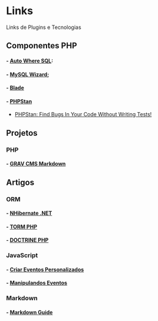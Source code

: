 # Links
Links de Plugins e Tecnologias 

## Componentes PHP
 #### - [Auto Where SQL](https://github.com/virgiliopontes/autowheremysql): 
 #### - [MySQL Wizard](https://github.com/virgiliopontes/mysqlwizard);
 #### - [Blade](https://laravel.com/docs/5.7/blade)
 #### - [PHPStan](https://github.com/phpstan/phpstan)
 * [PHPStan: Find Bugs In Your Code Without Writing Tests!](https://medium.com/@ondrejmirtes/phpstan-2939cd0ad0e3)
 
## Projetos
### PHP
 #### - [GRAV CMS Markdown](https://getgrav.org)
 
## Artigos
### ORM
 #### - [NHibernate .NET](https://www.devmedia.com.br/introducao-ao-nhibernate-framework-para-mapeamento-objeto-relacional/28671)
 #### - [TORM PHP](https://imasters.com.br/back-end/torm-um-orm-simples-para-php)
 #### - [DOCTRINE PHP](https://www.webdevbr.com.br/instalando-o-doctrine-orm-como-criar-um-crud-com-php)
 
### JavaScript 
 #### - [Criar Eventos Personalizados](http://wbruno.com.br/javascript-puro/como-criar-eventos-personalizados-customevents-no-javascript/)
 #### - [Manipulandos Eventos](http://braziljs.github.io/eloquente-javascript/chapters/manipulando-eventos/)
 
### Markdown
 #### - [Markdown Guide](https://www.markdownguide.org/basic-syntax/)
